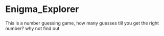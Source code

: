 # Enigma_Explorer
This is a number guessing game, how many guesses till you get the right number? why not find out

